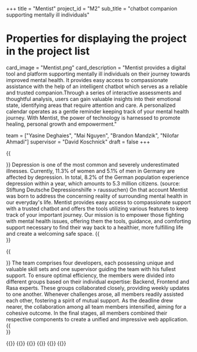 +++
title = "Mentist"
project_id = "M2"
sub_title = "chatbot companion supporting mentally ill individuals"


# Properties for displaying the project in the project list
card_image = "Mentist.png"
card_description = "Mentist provides a digital tool and platform supporting mentally ill individuals on their journey towards improved mental health. It provides easy access to compassionate assistance with the help of an intelligent chatbot which serves as a reliable and trusted companion.Through a series of interactive assessments and thoughtful analysis, users can gain valuable insights into their emotional state, identifying areas that require attention and care. A personalized calendar operates as a gentle reminder keeping track of your mental health journey. With Mentist, the power of technology is harnessed to promote healing, personal growth and empowerment." 

team = ["Yasine Deghaies", "Mai Nguyen", "Brandon Mandzik", "Nilofar Ahmadi"]
supervisor = "David Koschnick"
draft = false
+++

{{<section title="Our Goal">}}
Depression is one of the most common and severely underestimated illnesses. Currently, 11.3% of women and 5.1% of men in Germany are affected by depression. In total, 8.2% of the German population experience depression within a year, which amounts to 5.3 million citizens. (source: Stiftung Deutsche Depressionshilfe > raussuchen)
On that account Mentist was born to address the concerning reality of surrounding mental health in our everyday's life. Mentist provides easy access to compassionate support with a trusted chatbot and offers the tools utilizing various features to keep track of your important journey. Our mission is to empower those fighting with mental health issues, offering them the tools, guidance, and comforting support necessary to find their way back to a healthier, more fulfilling life and create a welcoming safe space.
{{</section>}}


{{<section title="The team">}}
The team comprises four developers, each possessing unique and valuable skill sets and one supervisor guiding the team with his fullest support. To ensure optimal efficiency, the members were divided into different groups based on their individual expertise: Backend, Frontend and Rasa experts. These groups collaborated closely, providing weekly updates to one another. Whenever challenges arose, all members readily assisted each other, fostering a spirit of mutual support.
As the deadline drew nearer, the collaboration among all team members intensified, aiming for a cohesive outcome. In the final stages, all members combined their respective components to create a unified and impressive web application.
{{</section>}} 

{{<gallery>}}
{{<team-member image="brandon.jpeg" name="Brandon">}}
{{<team-member image="nilo.jpeg" name="Nilo">}}
{{<team-member image="mai.jpeg" name="Mai">}}
{{<team-member image="yasine.jpeg" name="Yasine">}}
{{</gallery>}}


